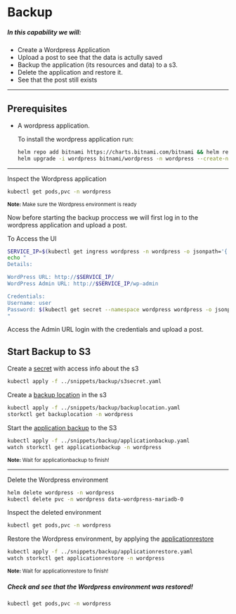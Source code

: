 # Backup

##### In this capability we will:
* Create a Wordpress Application
* Upload a post to see that the data is actully saved
* Backup the application (its resources and data) to a s3. 
* Delete the application and restore it.
* See that the post still exists

--- 

## Prerequisites
- A wordpress application.

  To install the wordpress application run:

  ```bash
  helm repo add bitnami https://charts.bitnami.com/bitnami && helm repo update
  helm upgrade -i wordpress bitnami/wordpress -n wordpress --create-namespace --set global.storageClass=px-db
  ```

---

Inspect the Wordpress application
```bash
kubectl get pods,pvc -n wordpress
```
<sup><strong>Note:</strong> Make sure the Wordpress environment is ready</sup>

Now before starting the backup proccess we will first log in to the wordpress application and upload a post.

To Access the UI
```bash
SERVICE_IP=$(kubectl get ingress wordpress -n wordpress -o jsonpath='{.status.loadBalancer.ingress[0].hostname}')
echo "
Details:

WordPress URL: http://$SERVICE_IP/
WordPress Admin URL: http://$SERVICE_IP/wp-admin

Credentials:
Username: user
Password: $(kubectl get secret --namespace wordpress wordpress -o jsonpath="{.data.wordpress-password}" | base64 -d)
"
```

Access the Admin URL login with the credentials and upload a post.


## Start Backup to S3

Create a [secret](../snippets/backup/s3secret.yaml) with access info about the s3
```bash
kubectl apply -f ../snippets/backup/s3secret.yaml
```

Create a [backup location](../snippets/backup/backuplocation.yaml) in the s3
```bash
kubectl apply -f ../snippets/backup/backuplocation.yaml
storkctl get backuplocation -n wordpress
```

Start the [application backup](../snippets/backup/applicationbackup.yaml) to the S3
```bash
kubectl apply -f ../snippets/backup/applicationbackup.yaml
watch storkctl get applicationbackup -n wordpress
```
<sup><strong>Note:</strong> Wait for applicationbackup to finish!</sup>

-----

Delete the Wordpress environment
```bash
helm delete wordpress -n wordpress
kubectl delete pvc -n wordpress data-wordpress-mariadb-0
```

Inspect the deleted environment
```bash
kubectl get pods,pvc -n wordpress
```

Restore the Wordpress environment, by applying the [applicationrestore](../snippets/backup/applicationrestore.yaml)
```bash
kubectl apply -f ../snippets/backup/applicationrestore.yaml
watch storkctl get applicationrestore -n wordpress
```
<sup><strong>Note:</strong> Wait for applicationrestore to finish!</sup>


##### Check and see that the Wordpress environment was restored!

```bash
kubectl get pods,pvc -n wordpress
```
